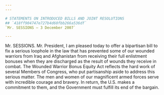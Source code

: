 ```yaml
---
---

# STATEMENTS ON INTRODUCED BILLS AND JOINT RESOLUTIONS
## `418ff904747e727b4d60fbb266a536df`
`Mr. SESSIONS — 3 December 2007`

---
```



Mr. SESSIONS. Mr. President, I am pleased today to offer a bipartisan 
bill to fix a serious loophole in the law that has prevented some of 
our wounded warriors from Iraq and Afghanistan from receiving their 
full enlistment bonuses when they are discharged as the result of 
wounds they receive in combat. The Wounded Warrior Bonus Equity Act 
reflects the hard work of several Members of Congress, who put 
partisanship aside to address this serious matter. The men and women of 
our magnificent armed forces serve with incredible courage and bravery. 
In return, the U.S. makes a commitment to them, and the Government must 
fulfill its end of the bargain.